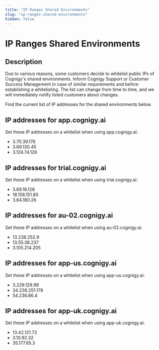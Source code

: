 ```yaml
---
title: "IP Ranges Shared Environments" 
slug: "ip-ranges-shared-environments" 
hidden: false 
---
```

# IP Ranges Shared Environments

## Description


Due to various reasons, some customers decide to whitelist public IPs of Cognigy's shared environments. Inform Cognigy Support or Customer Success Management in case of similar requirements and before establishing a whitelisting. The list can change from time to time, and we will immediately notify listed customers about changes.

Find the current list of IP addresses for the shared environments below. 

## IP addresses for app.cognigy.ai

Set these IP addresses on a whitelist when using app.cognigy.ai:

- 3.70.39.176
- 3.69.130.45
- 3.124.74.126

## IP addresses for trial.cognigy.ai

Set these IP addresses on a whitelist when using trial.cognigy.ai:

- 3.69.16.128
- 18.158.151.80
- 3.64.180.26

## IP addresses for au-02.cognigy.ai

Set these IP addresses on a whitelist when using au-02.cognigy.ai:

- 13.238.252.9
- 13.55.38.237
- 3.105.214.205

## IP addresses for app-us.cognigy.ai

Set these IP addresses on a whitelist when using app-us.cognigy.ai:

- 3.229.129.99
- 34.236.251.178
- 54.236.86.4

## IP addresses for app-uk.cognigy.ai

Set these IP addresses on a whitelist when using app-uk.cognigy.ai:

- 13.42.121.72
- 3.10.92.32
- 35.177.65.3